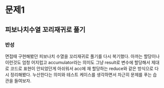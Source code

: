 # 문제1
## 피보나치수열 꼬리재귀로 풀기 

### 반성
면접때 구현해봤던 피보나치 수열을 꼬리재귀로 풀기를 다시 복기했다. 
아까는 할당이나 이런것도 엄청 어지럽고 accumulator라는 의미도 그냥 result로 변수에 할당해서 제대로 코드로 표현이 안되었던게 아쉬워서 acc에 재 할당하는 reduce와 같은 방식으로 다시 정리해봤다. 누산한다는 의미와 테스트 케이스를 생각하면서 차근히 문제를 푸는 습관을 들여보자.  